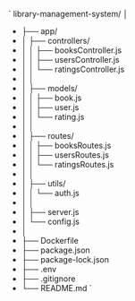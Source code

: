 `
library-management-system/
│
- ├── app/
- │   ├── controllers/
- │   │   ├── booksController.js
- │   │   ├── usersController.js
- │   │   └── ratingsController.js
- │   │
- │   ├── models/
- │   │   ├── book.js
- │   │   ├── user.js
- │   │   └── rating.js
- │   │
- │   ├── routes/
- │   │   ├── booksRoutes.js
- │   │   ├── usersRoutes.js
- │   │   └── ratingsRoutes.js
- │   │
- │   ├── utils/
- │   │   └── auth.js
- │   │
- │   ├── server.js
- │   └── config.js
- │
- ├── Dockerfile
- ├── package.json
- ├── package-lock.json
- ├── .env
- ├── .gitignore
- └── README.md
`
